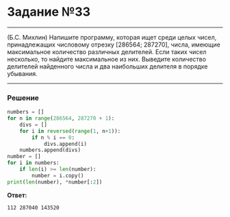 # Задание №33

---

(Б.С. Михлин) Напишите программу, которая ищет среди целых чисел, принадлежащих числовому отрезку [286564; 287270], числа, имеющие максимальное количество различных делителей. Если таких чисел несколько, то найдите максимальное из них. Выведите количество делителей найденного числа и два наибольших делителя в порядке убывания. 

---

### Решение

```python
numbers = []
for n in range(286564, 287270 + 1):
    divs = []
    for i in reversed(range(1, n+1)):
        if n % i == 0:
            divs.append(i)
    numbers.append(divs)
number = []
for i in numbers:
    if len(i) >= len(number):
        number = i.copy()
print(len(number), *number[:2])
```

**Ответ:** 
```
112 287040 143520
```